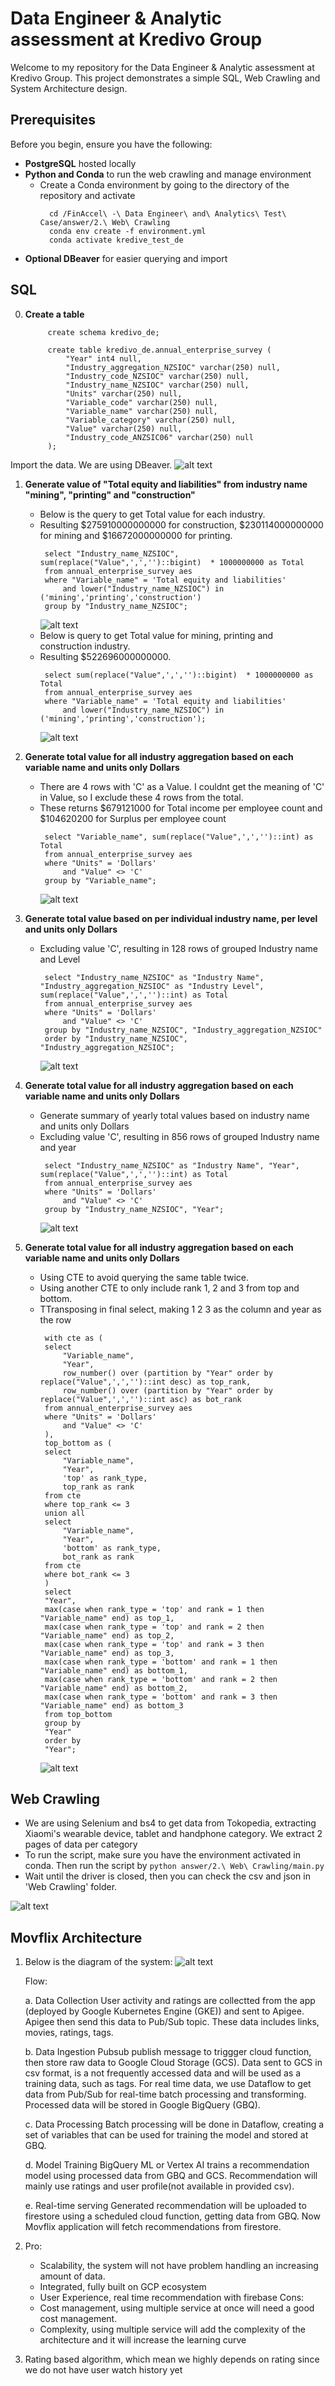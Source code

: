 # Data Engineer & Analytic assessment at Kredivo Group

Welcome to my repository for the Data Engineer & Analytic assessment at Kredivo Group. This project demonstrates a simple SQL, Web Crawling and System Architecture design.

## Prerequisites

Before you begin, ensure you have the following:

- **PostgreSQL** hosted locally
- **Python and Conda** to run the web crawling and manage environment
  - Create a Conda environment by going to the directory of the repository and activate
    ```
      cd /FinAccel\ -\ Data Engineer\ and\ Analytics\ Test\ Case/answer/2.\ Web\ Crawling
      conda env create -f environment.yml
      conda activate kredive_test_de
    ```
- **Optional DBeaver** for easier querying and import

## SQL
0. **Create a table**
   ```
        create schema kredivo_de;

        create table kredivo_de.annual_enterprise_survey (
            "Year" int4 null,
            "Industry_aggregation_NZSIOC" varchar(250) null,
            "Industry_code_NZSIOC" varchar(250) null,
            "Industry_name_NZSIOC" varchar(250) null,
            "Units" varchar(250) null,
            "Variable_code" varchar(250) null,
            "Variable_name" varchar(250) null,
            "Variable_category" varchar(250) null,
            "Value" varchar(250) null,
            "Industry_code_ANZSIC06" varchar(250) null
        );
    ```
  Import the data. We are using DBeaver.
   ![alt text](/img/dbeaver%20import.jpeg)

1. **Generate value of "Total equity and liabilities" from industry name "mining", "printing" and "construction"**
   - Below is the query to get Total value for each industry. 
   - Resulting $275910000000000 for construction, $230114000000000 for mining and $16672000000000 for printing.
     ```
      select "Industry_name_NZSIOC", sum(replace("Value",',','')::bigint)  * 1000000000 as Total
      from annual_enterprise_survey aes 
      where "Variable_name" = 'Total equity and liabilities'
          and lower("Industry_name_NZSIOC") in ('mining','printing','construction')
      group by "Industry_name_NZSIOC";
     ```
     ![alt text](/img/sql_1_a.png)
   - Below is query to get Total value for mining, printing and construction industry. 
   - Resulting $522696000000000.
     ```
      select sum(replace("Value",',','')::bigint)  * 1000000000 as Total
      from annual_enterprise_survey aes 
      where "Variable_name" = 'Total equity and liabilities'
          and lower("Industry_name_NZSIOC") in ('mining','printing','construction');
     ```
     ![alt text](/img/sql_1_b.png)

2. **Generate total value for all industry aggregation based on each variable name and units only Dollars**
   - There are 4 rows with 'C' as a Value. I couldnt get the meaning of 'C' in Value, so I exclude these 4 rows from the total. 
   - These returns $679121000 for Total income per employee count and $104620200 for Surplus per employee count
     ```
      select "Variable_name", sum(replace("Value",',','')::int) as Total
      from annual_enterprise_survey aes 
      where "Units" = 'Dollars'
          and "Value" <> 'C'
      group by "Variable_name";
     ```
     ![alt text](/img/sql_2.png)

3. **Generate total value based on per individual industry name, per level and units only Dollars**
   - Excluding value 'C', resulting in 128 rows of grouped Industry name and Level
     ```
      select "Industry_name_NZSIOC" as "Industry Name", "Industry_aggregation_NZSIOC" as "Industry Level", sum(replace("Value",',','')::int) as Total
      from annual_enterprise_survey aes 
      where "Units" = 'Dollars'
          and "Value" <> 'C'
      group by "Industry_name_NZSIOC", "Industry_aggregation_NZSIOC"
      order by "Industry_name_NZSIOC", "Industry_aggregation_NZSIOC";
     ```
     ![alt text](/img/sql_3.png)

4. **Generate total value for all industry aggregation based on each variable name and units only Dollars**
   - Generate summary of yearly total values based on industry name and units only Dollars
   - Excluding value 'C', resulting in 856 rows of grouped Industry name and year
     ```
      select "Industry_name_NZSIOC" as "Industry Name", "Year", sum(replace("Value",',','')::int) as Total
      from annual_enterprise_survey aes 
      where "Units" = 'Dollars'
          and "Value" <> 'C'
      group by "Industry_name_NZSIOC", "Year";
     ```
     ![alt text](/img/sql_4.png)

5. **Generate total value for all industry aggregation based on each variable name and units only Dollars**
   - Using CTE to avoid querying the same table twice.
   - Using another CTE to only include rank 1, 2 and 3 from top and bottom.
   - TTransposing in final select, making 1 2 3 as the column and year as the row
     ```
      with cte as (
      select 
          "Variable_name", 
          "Year",
          row_number() over (partition by "Year" order by replace("Value",',','')::int desc) as top_rank,
          row_number() over (partition by "Year" order by replace("Value",',','')::int asc) as bot_rank
      from annual_enterprise_survey aes 
      where "Units" = 'Dollars'
          and "Value" <> 'C'
      ),
      top_bottom as (
      select 
          "Variable_name", 
          "Year",
          'top' as rank_type,
          top_rank as rank
      from cte
      where top_rank <= 3
      union all
      select 
          "Variable_name", 
          "Year",
          'bottom' as rank_type,
          bot_rank as rank
      from cte
      where bot_rank <= 3
      )
      select 
      "Year",
      max(case when rank_type = 'top' and rank = 1 then "Variable_name" end) as top_1,
      max(case when rank_type = 'top' and rank = 2 then "Variable_name" end) as top_2,
      max(case when rank_type = 'top' and rank = 3 then "Variable_name" end) as top_3,
      max(case when rank_type = 'bottom' and rank = 1 then "Variable_name" end) as bottom_1,
      max(case when rank_type = 'bottom' and rank = 2 then "Variable_name" end) as bottom_2,
      max(case when rank_type = 'bottom' and rank = 3 then "Variable_name" end) as bottom_3
      from top_bottom
      group by 
      "Year"
      order by 
      "Year";
     ```
     ![alt text](/img/sql_5.png)

## Web Crawling
   - We are using Selenium and bs4 to get data from Tokopedia, extracting Xiaomi's wearable device, tablet and handphone category. We extract 2 pages of data per category
   - To run the script, make sure you have the environment activated in conda. Then run the script by
    ```python answer/2.\ Web\ Crawling/main.py```
   - Wait until the driver is closed, then you can check the csv and json in 'Web Crawling' folder.
  
  ![alt text](/img/tokped.png)
  
## Movflix Architecture
1. Below is the diagram of the system:
    ![alt text](/img/Movflix_Architecture.png)

    Flow:

    a. Data Collection
    User activity and ratings are collectted from the app (deployed by Google Kubernetes Engine (GKE)) and sent to Apigee. 
    Apigee then send this data to Pub/Sub topic. These data includes links, movies, ratings, tags.

    b. Data Ingestion
    Pubsub publish message to triggger cloud function, then store raw data to Google Cloud Storage (GCS). 
    Data sent to GCS in csv format, is a not frequently accessed data and will be used as a training data, such as tags.
    For real time data, we use Dataflow to get data from Pub/Sub for real-time batch processing and transforming. 
    Processed data will be stored in Google BigQuery (GBQ).

    c. Data Processing
    Batch processing will be done in Dataflow, creating a set of variables that can be used for training the model and stored at GBQ.

    d. Model Training
    BigQuery ML or Vertex AI trains a recommendation model using processed data from GBQ and GCS. 
    Recommendation will mainly use ratings and user profile(not available in provided csv).

    e. Real-time serving 
    Generated recommendation will be uploaded to firestore using a scheduled cloud function, getting data from GBQ.
    Now Movflix application will fetch recommendations from firestore.

2.
    Pro: 
    - Scalability, the system will not have problem handling an increasing amount of data.
    - Integrated, fully built on GCP ecosystem
    - User Experience, real time recommendation with firebase
    Cons: 
    - Cost management, using multiple service at once will need a good cost management.
    - Complexity, using multiple service will add the complexity of the architecture and it will increase the learning curve

3. 
    Rating based algorithm, which mean we highly depends on rating since we do not have user watch history yet